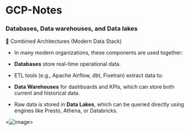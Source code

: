 # GCP-Notes

### Databases, Data warehouses, and Data lakes

🧠 Combined Architectures (Modern Data Stack)
- In many modern organizations, these components are used together:

- **Databases** store real-time operational data.

- ETL tools (e.g., Apache Airflow, dbt, Fivetran) extract data to:

- **Data Warehouses** for dashboards and KPIs, which can store both current and historical data.

- Raw data is stored in **Data Lakes**, which can be queried directly using engines like Presto, Athena, or Databricks.

<![image](https://github.com/user-attachments/assets/4becdcf5-4193-45f1-9d4d-82efcd180e0d)>

